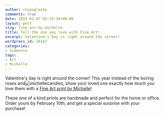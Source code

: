 ```yaml
---
author: chipoglesby
comments: true
date: 2015-02-07 02:33:28+00:00
layout: post
slug: fine-art-by-michelle
title: Tell the one you love with Fine Art!
excerpt: Valentine's Day is right around the corner!
wordpress_id: 28167
categories:
- Sidenote
tags:
- Art
- Michelle
---
```


Valentine's day is right around the corner! This year instead of the boring roses and![michelle](http://www.chipoglesby.com/wp-content/uploads/2015/02/michelle-300x300.jpg)candies, show your loved one exactly how much you love them with a [Fine Art print by Michelle](https://www.etsy.com/shop/FineArtbyMichelleO?ref=l2-shopheader-name)!

These one of a kind prints are handmade and perfect for the home or office. Order yours by February 10th, and get a special surprise with your purchase!
